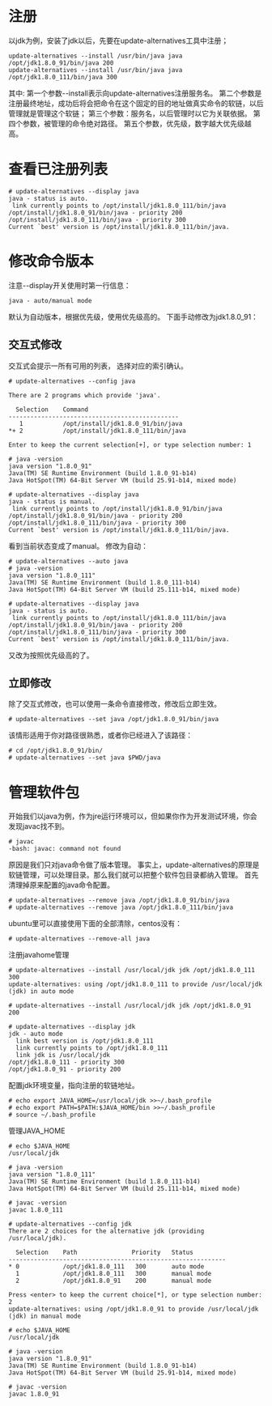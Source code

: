 # 注册
以jdk为例，安装了jdk以后，先要在update-alternatives工具中注册；
```shell
update-alternatives --install /usr/bin/java java /opt/jdk1.8.0_91/bin/java 200
update-alternatives --install /usr/bin/java java /opt/jdk1.8.0_111/bin/java 300
```
其中:
第一个参数--install表示向update-alternatives注册服务名。
第二个参数是注册最终地址，成功后将会把命令在这个固定的目的地址做真实命令的软链，以后管理就是管理这个软链；
第三个参数：服务名，以后管理时以它为关联依据。
第四个参数，被管理的命令绝对路径。
第五个参数，优先级，数字越大优先级越高。
# 查看已注册列表
```shell
# update-alternatives --display java
java - status is auto.
 link currently points to /opt/install/jdk1.8.0_111/bin/java
/opt/install/jdk1.8.0_91/bin/java - priority 200
/opt/install/jdk1.8.0_111/bin/java - priority 300
Current `best' version is /opt/install/jdk1.8.0_111/bin/java.
```
# 修改命令版本
注意--display开关使用时第一行信息：
```
java - auto/manual mode
```
默认为自动版本，根据优先级，使用优先级高的。
下面手动修改为jdk1.8.0_91：
## 交互式修改
交互式会提示一所有可用的列表， 选择对应的索引确认。
```shell
# update-alternatives --config java

There are 2 programs which provide 'java'.

  Selection    Command
-----------------------------------------------
   1           /opt/install/jdk1.8.0_91/bin/java
*+ 2           /opt/install/jdk1.8.0_111/bin/java

Enter to keep the current selection[+], or type selection number: 1

# java -version
java version "1.8.0_91"
Java(TM) SE Runtime Environment (build 1.8.0_91-b14)
Java HotSpot(TM) 64-Bit Server VM (build 25.91-b14, mixed mode)

# update-alternatives --display java
java - status is manual.
 link currently points to /opt/install/jdk1.8.0_91/bin/java
/opt/install/jdk1.8.0_91/bin/java - priority 200
/opt/install/jdk1.8.0_111/bin/java - priority 300
Current `best' version is /opt/install/jdk1.8.0_111/bin/java.
```
看到当前状态变成了manual。
修改为自动：
```shell
# update-alternatives --auto java
# java -version
java version "1.8.0_111"
Java(TM) SE Runtime Environment (build 1.8.0_111-b14)
Java HotSpot(TM) 64-Bit Server VM (build 25.111-b14, mixed mode)

# update-alternatives --display java
java - status is auto.
 link currently points to /opt/install/jdk1.8.0_111/bin/java
/opt/install/jdk1.8.0_91/bin/java - priority 200
/opt/install/jdk1.8.0_111/bin/java - priority 300
Current `best' version is /opt/install/jdk1.8.0_111/bin/java.
```
又改为按照优先级高的了。
## 立即修改
除了交互式修改，也可以使用一条命令直接修改，修改后立即生效。
```shell
# update-alternatives --set java /opt/jdk1.8.0_91/bin/java
```
该情形适用于你对路径很熟悉，或者你已经进入了该路径：
```shell
# cd /opt/jdk1.8.0_91/bin/
# update-alternatives --set java $PWD/java
```
# 管理软件包
开始我们以java为例，作为jre运行环境可以，但如果你作为开发测试环境，你会发现javac找不到。
```
# javac
-bash: javac: command not found
```
原因是我们只对java命令做了版本管理。
事实上，update-alternatives的原理是软链管理，可以处理目录。那么我们就可以把整个软件包目录都纳入管理。
首先清理掉原来配置的java命令配置。
```shell
# update-alternatives --remove java /opt/jdk1.8.0_91/bin/java
# update-alternatives --remove java /opt/jdk1.8.0_111/bin/java
```
ubuntu里可以直接使用下面的全部清除，centos没有：
```
# update-alternatives --remove-all java
```
注册javahome管理
```shell
# update-alternatives --install /usr/local/jdk jdk /opt/jdk1.8.0_111 300
update-alternatives: using /opt/jdk1.8.0_111 to provide /usr/local/jdk (jdk) in auto mode

# update-alternatives --install /usr/local/jdk jdk /opt/jdk1.8.0_91 200

# update-alternatives --display jdk
jdk - auto mode
  link best version is /opt/jdk1.8.0_111
  link currently points to /opt/jdk1.8.0_111
  link jdk is /usr/local/jdk
/opt/jdk1.8.0_111 - priority 300
/opt/jdk1.8.0_91 - priority 200
```
配置jdk环境变量，指向注册的软链地址。
```shell
# echo export JAVA_HOME=/usr/local/jdk >>~/.bash_profile
# echo export PATH=$PATH:$JAVA_HOME/bin >>~/.bash_profile
# source ~/.bash_profile
```
管理JAVA_HOME
```shell
# echo $JAVA_HOME
/usr/local/jdk

# java -version
java version "1.8.0_111"
Java(TM) SE Runtime Environment (build 1.8.0_111-b14)
Java HotSpot(TM) 64-Bit Server VM (build 25.111-b14, mixed mode)

# javac -version
javac 1.8.0_111

# update-alternatives --config jdk
There are 2 choices for the alternative jdk (providing /usr/local/jdk).

  Selection    Path               Priority   Status
------------------------------------------------------------
* 0            /opt/jdk1.8.0_111   300       auto mode
  1            /opt/jdk1.8.0_111   300       manual mode
  2            /opt/jdk1.8.0_91    200       manual mode

Press <enter> to keep the current choice[*], or type selection number: 2
update-alternatives: using /opt/jdk1.8.0_91 to provide /usr/local/jdk (jdk) in manual mode

# echo $JAVA_HOME
/usr/local/jdk

# java -version
java version "1.8.0_91"
Java(TM) SE Runtime Environment (build 1.8.0_91-b14)
Java HotSpot(TM) 64-Bit Server VM (build 25.91-b14, mixed mode)

# javac -version
javac 1.8.0_91
```
